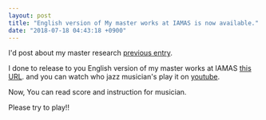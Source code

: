 ```yaml
---
layout: post
title: "English version of My master works at IAMAS is now available."
date: "2018-07-18 04:43:18 +0900"
---
```


I'd post about my master research [previous entry](http://dropcontrol.com/2017/12/21/open-to-the-public-of-the-masters-work-at-iamas-request-of-crowdfunding.html).

I done to release to you English version of my master works at IAMAS [this URL](https://drive.google.com/open?id=1-L03xHCOUF6yZhvX4Bmkz-GtfrdR_0x8). and you can watch who jazz musician's play it on [youtube](https://www.youtube.com/watch?v=3AuNz4GiLsI).

Now, You can read score and instruction for musician.

Please try to play!!

